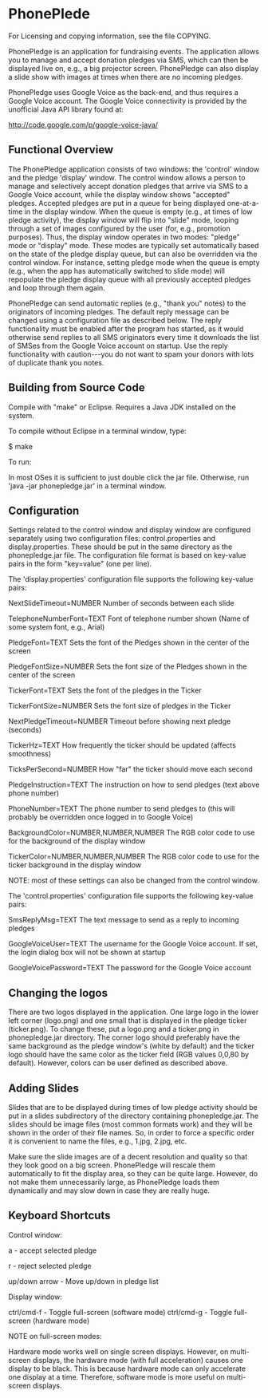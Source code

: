 PhonePlede
==========

For Licensing and copying information, see the file COPYING.

PhonePledge is an application for fundraising events. The application
allows you to manage and accept donation pledges via SMS, which can
then be displayed live on, e.g., a big projector screen. PhonePledge
can also display a slide show with images at times when there are no
incoming pledges.

PhonePledge uses Google Voice as the back-end, and thus requires a
Google Voice account. The Google Voice connectivity is provided by the
unofficial Java API library found at:

http://code.google.com/p/google-voice-java/

Functional Overview
-------------------

The PhonePledge application consists of two windows: the 'control'
window and the pledge 'display' window. The control window allows a
person to manage and selectively accept donation pledges that arrive
via SMS to a Google Voice account, while the display window shows
"accepted" pledges. Accepted pledges are put in a queue for being
displayed one-at-a-time in the display window. When the queue is empty
(e.g., at times of low pledge activity), the display window will flip
into "slide" mode, looping through a set of images configured by the
user (for, e.g., promotion purposes). Thus, the display window
operates in two modes: "pledge" mode or "display" mode. These modes
are typically set automatically based on the state of the pledge
display queue, but can also be overridden via the control window. For
instance, setting pledge mode when the queue is empty (e.g., when the
app has automatically switched to slide mode) will repopulate the
pledge display queue with all previously accepted pledges and loop
through them again.

PhonePledge can send automatic replies (e.g., "thank you" notes) to
the originators of incoming pledges. The default reply message can be
changed using a configuration file as described below. The reply
functionality must be enabled after the program has started, as it
would otherwise send replies to all SMS originators every time it
downloads the list of SMSes from the Google Voice account on
startup. Use the reply functionality with caution---you do not want to
spam your donors with lots of duplicate thank you notes.

Building from Source Code
-------------------------

Compile with "make" or Eclipse. Requires a Java JDK installed on the
system.

To compile without Eclipse in a terminal window, type:

$ make

To run:

In most OSes it is sufficient to just double click the jar
file. Otherwise, run 'java -jar phonepledge.jar' in a terminal window.

Configuration
-------------

Settings related to the control window and display window are
configured separately using two configuration files:
control.properties and display.properties. These should be put in the
same directory as the phonepledge.jar file. The configuration file
format is based on key-value pairs in the form "key=value" (one per
line).

The 'display.properties' configuration file supports the following
key-value pairs:

NextSlideTimeout=NUMBER
	Number of seconds between each slide

TelephoneNumberFont=TEXT
	Font of telephone number shown (Name of some system font, e.g., Arial)

PledgeFont=TEXT
	Sets the font of the Pledges shown in the center of the screen

PledgeFontSize=NUMBER
	Sets the font size of the Pledges shown in the center of the screen

TickerFont=TEXT
	Sets the font of the pledges in the Ticker

TickerFontSize=NUMBER
	Sets the font size of pledges in the Ticker

NextPledgeTimeout=NUMBER
	Timeout before showing next pledge (seconds)

TickerHz=TEXT
	How frequently the ticker should be updated (affects smoothness)

TicksPerSecond=NUMBER
	How "far" the ticker should move each second

PledgeInstruction=TEXT
	The instruction on how to send pledges (text above phone number)

PhoneNumber=TEXT 
	The phone number to send pledges to (this will probably 
	be overridden once logged in to Google Voice)

BackgroundColor=NUMBER,NUMBER,NUMBER
	The RGB color code to use for the background of the display
	window
	
TickerColor=NUMBER,NUMBER,NUMBER
	The RGB color code to use for the ticker background in the
	display window

NOTE: most of these settings can also be changed from the control
window.

The 'control.properties' configuration file supports the following
key-value pairs:

SmsReplyMsg=TEXT
	The text message to send as a reply to incoming pledges

GoogleVoiceUser=TEXT
	The username for the Google Voice account. If set, the login
	dialog box will not be shown at startup

GoogleVoicePassword=TEXT
	The password for the Google Voice account


Changing the logos
------------------

There are two logos displayed in the application. One large logo in
the lower left corner (logo.png) and one small that is displayed in
the pledge ticker (ticker.png). To change these, put a logo.png and a
ticker.png in phonepledge.jar directory. The corner logo should
preferably have the same background as the pledge window's (white by
default) and the ticker logo should have the same color as the ticker
field (RGB values 0,0,80 by default). However, colors can be user
defined as described above.

Adding Slides
-------------

Slides that are to be displayed during times of low pledge activity
should be put in a slides subdirectory of the directory containing
phonepledge.jar. The slides should be image files (most common formats
work) and they will be shown in the order of their file names. So, in
order to force a specific order it is convenient to name the files,
e.g., 1.jpg, 2.jpg, etc.

Make sure the slide images are of a decent resolution and quality so
that they look good on a big screen. PhonePledge will rescale them
automatically to fit the display area, so they can be quite
large. However, do not make them unnecessarily large, as PhonePledge
loads them dynamically and may slow down in case they are really huge.

Keyboard Shortcuts
------------------

Control window:

a		- accept selected pledge

r 		- reject selected pledge

up/down arrow	- Move up/down in pledge list

Display window:

ctrl/cmd-f	- Toggle full-screen (software mode)
ctrl/cmd-g	- Toggle full-screen (hardware mode)

NOTE on full-screen modes:

Hardware mode works well on single screen displays. However, on
multi-screen displays, the hardware mode (with full acceleration)
causes one display to be black. This is because hardware mode can only
accelerate one display at a time. Therefore, software mode is more
useful on multi-screen displays.
